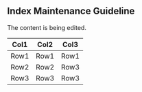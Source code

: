 ## Index Maintenance Guideline

The content is being edited.

| Col1 | Col2 | Col3|
|------|------|-----|
|Row1  |Row1  |Row1 |
|Row2  |Row2  |Row3 |
|Row3  |Row3  |Row3 |
